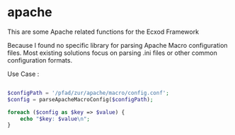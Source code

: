 # apache

This are some Apache related functions for the Ecxod Framework

Because I found no specific library for parsing Apache Macro configuration files. 
Most existing solutions focus on parsing .ini files or other common configuration formats.

Use Case : 

```php

$configPath = '/pfad/zur/apache/macro/config.conf';
$config = parseApacheMacroConfig($configPath);

foreach ($config as $key => $value) {
    echo "$key: $value\n";
}

```